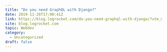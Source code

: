 ```yaml
---
title: "Do you need GraphQL with Django?"
date: 2019-11-26T17:00:41Z
link: https://blog.logrocket.com/do-you-need-graphql-with-django/?utm_medium=RSS&utm_source=hune
site: blog.logrocket.com
topic: Webdev
category:
  - Uncategorized
draft: false
---
```

